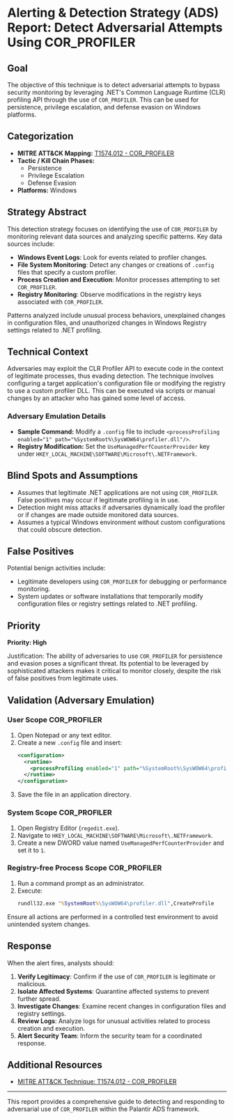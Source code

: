 # Alerting & Detection Strategy (ADS) Report: Detect Adversarial Attempts Using COR_PROFILER

## Goal
The objective of this technique is to detect adversarial attempts to bypass security monitoring by leveraging .NET's Common Language Runtime (CLR) profiling API through the use of `COR_PROFILER`. This can be used for persistence, privilege escalation, and defense evasion on Windows platforms.

## Categorization
- **MITRE ATT&CK Mapping:** [T1574.012 - COR_PROFILER](https://attack.mitre.org/techniques/T1574/012)
- **Tactic / Kill Chain Phases:**
  - Persistence
  - Privilege Escalation
  - Defense Evasion
- **Platforms:** Windows

## Strategy Abstract
This detection strategy focuses on identifying the use of `COR_PROFILER` by monitoring relevant data sources and analyzing specific patterns. Key data sources include:

- **Windows Event Logs**: Look for events related to profiler changes.
- **File System Monitoring**: Detect any changes or creations of `.config` files that specify a custom profiler.
- **Process Creation and Execution**: Monitor processes attempting to set `COR_PROFILER`.
- **Registry Monitoring**: Observe modifications in the registry keys associated with `COR_PROFILER`.

Patterns analyzed include unusual process behaviors, unexplained changes in configuration files, and unauthorized changes in Windows Registry settings related to .NET profiling.

## Technical Context
Adversaries may exploit the CLR Profiler API to execute code in the context of legitimate processes, thus evading detection. The technique involves configuring a target application's configuration file or modifying the registry to use a custom profiler DLL. This can be executed via scripts or manual changes by an attacker who has gained some level of access.

### Adversary Emulation Details
- **Sample Command:** Modify a `.config` file to include `<processProfiling enabled="1" path="%SystemRoot%\SysWOW64\profiler.dll"/>`.
- **Registry Modification:** Set the `UseManagedPerfCounterProvider` key under `HKEY_LOCAL_MACHINE\SOFTWARE\Microsoft\.NETFramework`.

## Blind Spots and Assumptions
- Assumes that legitimate .NET applications are not using `COR_PROFILER`. False positives may occur if legitimate profiling is in use.
- Detection might miss attacks if adversaries dynamically load the profiler or if changes are made outside monitored data sources.
- Assumes a typical Windows environment without custom configurations that could obscure detection.

## False Positives
Potential benign activities include:
- Legitimate developers using `COR_PROFILER` for debugging or performance monitoring.
- System updates or software installations that temporarily modify configuration files or registry settings related to .NET profiling.

## Priority
**Priority: High**

Justification:
The ability of adversaries to use `COR_PROFILER` for persistence and evasion poses a significant threat. Its potential to be leveraged by sophisticated attackers makes it critical to monitor closely, despite the risk of false positives from legitimate uses.

## Validation (Adversary Emulation)
### User Scope COR_PROFILER
1. Open Notepad or any text editor.
2. Create a new `.config` file and insert:
   ```xml
   <configuration>
     <runtime>
       <processProfiling enabled="1" path="%SystemRoot%\SysWOW64\profiler.dll"/>
     </runtime>
   </configuration>
   ```
3. Save the file in an application directory.

### System Scope COR_PROFILER
1. Open Registry Editor (`regedit.exe`).
2. Navigate to `HKEY_LOCAL_MACHINE\SOFTWARE\Microsoft\.NETFramework`.
3. Create a new DWORD value named `UseManagedPerfCounterProvider` and set it to `1`.

### Registry-free Process Scope COR_PROFILER
1. Run a command prompt as an administrator.
2. Execute:
   ```cmd
   rundll32.exe "%SystemRoot%\SysWOW64\profiler.dll",CreateProfile
   ```

Ensure all actions are performed in a controlled test environment to avoid unintended system changes.

## Response
When the alert fires, analysts should:

1. **Verify Legitimacy**: Confirm if the use of `COR_PROFILER` is legitimate or malicious.
2. **Isolate Affected Systems**: Quarantine affected systems to prevent further spread.
3. **Investigate Changes**: Examine recent changes in configuration files and registry settings.
4. **Review Logs**: Analyze logs for unusual activities related to process creation and execution.
5. **Alert Security Team**: Inform the security team for a coordinated response.

## Additional Resources
- [MITRE ATT&CK Technique: T1574.012 - COR_PROFILER](https://attack.mitre.org/techniques/T1574/012)

---

This report provides a comprehensive guide to detecting and responding to adversarial use of `COR_PROFILER` within the Palantir ADS framework.